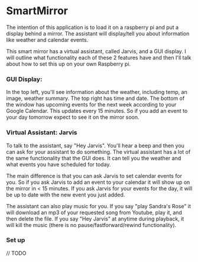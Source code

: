 # SmartMirror
The intention of this application is to load it on a raspberry pi and put a display behind a mirror. 
The assistant will display/tell you about information like weather and calendar events.

This smart mirror has a virtual assistant, called Jarvis, and a GUI display. 
I will outline what functionality each of these 2 features have and then I'll talk about how to set 
this up on your own Raspberry pi.

### GUI Display:
In the top left, you'll see information about the weather, including temp, an image, weather summary.
The top right has time and date. The bottom of the window has upcoming events for the next week according to your
Google Calendar. This updates every 15 minutes. So if you add an event to your day tomorrow expect to see it on the mirror soon.

### Virtual Assistant: Jarvis
To talk to the assistant, say "Hey Jarvis". You'll hear a beep and then you can ask for your assistant to do something.
The virtual assistant has a lot of the same functionality that the GUI does. It can tell you the weather and what events
you have scheduled for today.

The main difference is that you can ask Jarvis to set calendar events for you. So if you ask Jarvis to add an event to your calendar
it will show up on the mirror in < 15 minutes. If you ask Jarvis for your events for the day, it will be up to date with the
new event you just added.

The assistant can also play music for you. If you say "play Sandra's Rose" it will download an mp3 of your requested song from Youtube, play it, and then delete the file. If you say "Hey Jarvis" at anytime during playback, it will kill the music (there is no pause/fastforward/rewind functionality).

### Set up
 // TODO

